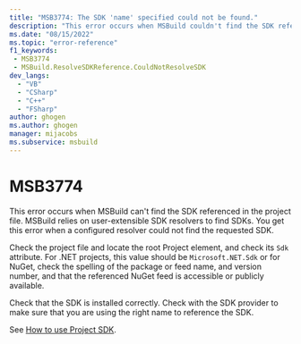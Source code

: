 ```yaml
---
title: "MSB3774: The SDK 'name' specified could not be found."
description: "This error occurs when MSBuild couldn't find the SDK referenced in the project file."
ms.date: "08/15/2022"
ms.topic: "error-reference"
f1_keywords:
 - MSB3774
 - MSBuild.ResolveSDKReference.CouldNotResolveSDK
dev_langs:
  - "VB"
  - "CSharp"
  - "C++"
  - "FSharp"
author: ghogen
ms.author: ghogen
manager: mijacobs
ms.subservice: msbuild
---
```

# MSB3774

This error occurs when MSBuild can't find the SDK referenced in the project file. MSBuild relies on user-extensible SDK resolvers to find SDKs. You get this error when a configured resolver could not find the requested SDK.

Check the project file and locate the root Project element, and check its `Sdk` attribute. For .NET projects, this value should be `Microsoft.NET.Sdk` or for NuGet, check the spelling of the package or feed name, and version number, and that the referenced NuGet feed is accessible or publicly available.

Check that the SDK is installed correctly. Check with the SDK provider to make sure that you are using the right name to reference the SDK.

See [How to use Project SDK](../how-to-use-project-sdk.md).
